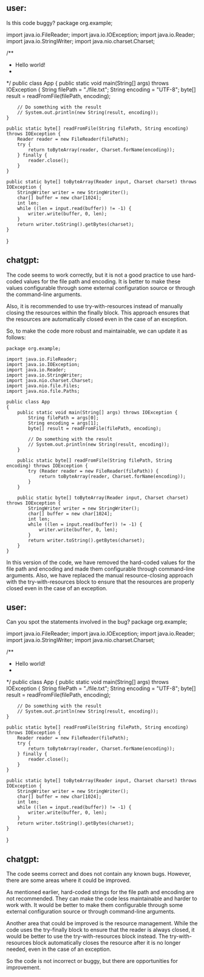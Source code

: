 

## user: 

Is this code buggy?
package org.example;

import java.io.FileReader;
import java.io.IOException;
import java.io.Reader;
import java.io.StringWriter;
import java.nio.charset.Charset;

/**
 * Hello world!
 *
 */
public class App 
{
    public static void main(String[] args) throws IOException {
        String filePath = "./file.txt";
        String encoding = "UTF-8";
        byte[] result = readFromFile(filePath, encoding);

        // Do something with the result
        // System.out.println(new String(result, encoding));
    }

    public static byte[] readFromFile(String filePath, String encoding) throws IOException {
        Reader reader = new FileReader(filePath);
        try {
            return toByteArray(reader, Charset.forName(encoding));
        } finally {
            reader.close();
        }
    }

    public static byte[] toByteArray(Reader input, Charset charset) throws IOException {
        StringWriter writer = new StringWriter();
        char[] buffer = new char[1024];
        int len;
        while ((len = input.read(buffer)) != -1) {
            writer.write(buffer, 0, len);
        }
        return writer.toString().getBytes(charset);
    }
}


## chatgpt: 

The code seems to work correctly, but it is not a good practice to use hard-coded values for the file path and encoding. It is better to make these values configurable through some external configuration source or through the command-line arguments.

Also, it is recommended to use try-with-resources instead of manually closing the resources within the finally block. This approach ensures that the resources are automatically closed even in the case of an exception.

So, to make the code more robust and maintainable, we can update it as follows:

```
package org.example;

import java.io.FileReader;
import java.io.IOException;
import java.io.Reader;
import java.io.StringWriter;
import java.nio.charset.Charset;
import java.nio.file.Files;
import java.nio.file.Paths;

public class App 
{
    public static void main(String[] args) throws IOException {
        String filePath = args[0];
        String encoding = args[1];
        byte[] result = readFromFile(filePath, encoding);

        // Do something with the result
        // System.out.println(new String(result, encoding));
    }

    public static byte[] readFromFile(String filePath, String encoding) throws IOException {
        try (Reader reader = new FileReader(filePath)) {
            return toByteArray(reader, Charset.forName(encoding));
        }
    }

    public static byte[] toByteArray(Reader input, Charset charset) throws IOException {
        StringWriter writer = new StringWriter();
        char[] buffer = new char[1024];
        int len;
        while ((len = input.read(buffer)) != -1) {
            writer.write(buffer, 0, len);
        }
        return writer.toString().getBytes(charset);
    }
}
```

In this version of the code, we have removed the hard-coded values for the file path and encoding and made them configurable through command-line arguments. Also, we have replaced the manual resource-closing approach with the try-with-resources block to ensure that the resources are properly closed even in the case of an exception.

## user: 

Can you spot the statements involved in the bug?
package org.example;

import java.io.FileReader;
import java.io.IOException;
import java.io.Reader;
import java.io.StringWriter;
import java.nio.charset.Charset;

/**
 * Hello world!
 *
 */
public class App 
{
    public static void main(String[] args) throws IOException {
        String filePath = "./file.txt";
        String encoding = "UTF-8";
        byte[] result = readFromFile(filePath, encoding);

        // Do something with the result
        // System.out.println(new String(result, encoding));
    }

    public static byte[] readFromFile(String filePath, String encoding) throws IOException {
        Reader reader = new FileReader(filePath);
        try {
            return toByteArray(reader, Charset.forName(encoding));
        } finally {
            reader.close();
        }
    }

    public static byte[] toByteArray(Reader input, Charset charset) throws IOException {
        StringWriter writer = new StringWriter();
        char[] buffer = new char[1024];
        int len;
        while ((len = input.read(buffer)) != -1) {
            writer.write(buffer, 0, len);
        }
        return writer.toString().getBytes(charset);
    }
}


## chatgpt: 

The code seems correct and does not contain any known bugs. However, there are some areas where it could be improved.

As mentioned earlier, hard-coded strings for the file path and encoding are not recommended. They can make the code less maintainable and harder to work with. It would be better to make them configurable through some external configuration source or through command-line arguments.

Another area that could be improved is the resource management. While the code uses the try-finally block to ensure that the reader is always closed, it would be better to use the try-with-resources block instead. The try-with-resources block automatically closes the resource after it is no longer needed, even in the case of an exception.

So the code is not incorrect or buggy, but there are opportunities for improvement.